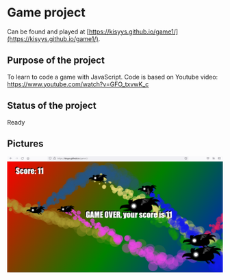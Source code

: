 # Game project
Can be found and played at [https://kisyys.github.io/game1/](https://kisyys.github.io/game1/).


## Purpose of the project
To learn to code a game with JavaScript. Code is based on Youtube video: https://www.youtube.com/watch?v=GFO_txvwK_c

## Status of the project
Ready

## Pictures
![alt text](pic1.png)